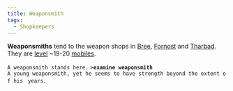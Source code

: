 ```yaml
---
title: Weaponsmith
tags:
  - Shopkeepers
---
```

**Weaponsmiths** tend to the weapon shops in
[Bree](Bree_Weaponsmith "wikilink"),
[Fornost](Fornost_Weaponsmith "wikilink") and
[Tharbad](Tharbad_Weaponsmith "wikilink"). They are
[level](level "wikilink") ~19-20 [mobiles](mobile "wikilink").

`A weaponsmith stands here.`
`>`**`examine weaponsmith`**
`A young weaponsmith, yet he seems to have strength beyond the extent of his `
`years.`
